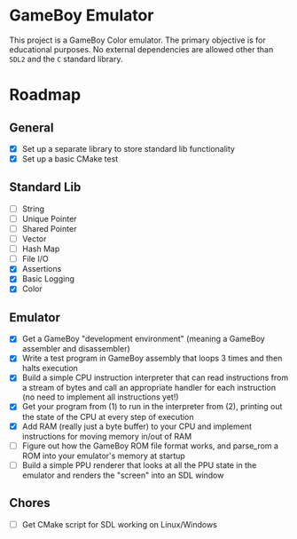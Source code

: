 # GameBoy Emulator

This project is a GameBoy Color emulator. The primary objective is for
educational purposes. No external dependencies are allowed other than `SDL2` and
the `C` standard library.

# Roadmap

## General 

- [x] Set up a separate library to store standard lib functionality
- [x] Set up a basic CMake test 

## Standard Lib

- [ ] String
- [ ] Unique Pointer
- [ ] Shared Pointer
- [ ] Vector
- [ ] Hash Map
- [ ] File I/O
- [x] Assertions
- [x] Basic Logging
- [x] Color

## Emulator

- [X] Get a GameBoy "development environment" (meaning a GameBoy assembler and disassembler)
- [X] Write a test program in GameBoy assembly that loops 3 times and then halts execution
- [x] Build a simple CPU instruction interpreter that can read instructions from a stream of bytes and call an appropriate handler for each instruction (no need to implement all instructions yet!)
- [x] Get your program from (1) to run in the interpreter from (2), printing out the state of the CPU at every step of execution
- [x] Add RAM (really just a byte buffer) to your CPU and implement instructions for moving memory in/out of RAM
- [ ] Figure out how the GameBoy ROM file format works, and parse_rom a ROM into your emulator's memory at startup
- [ ] Build a simple PPU renderer that looks at all the PPU state in the emulator and renders the "screen" into an SDL window

## Chores

- [ ] Get CMake script for SDL working on Linux/Windows
